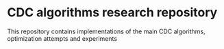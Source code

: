 # CDC algorithms research repository

This repository contains implementations of the main CDC algorithms, optimization attempts and experiments
